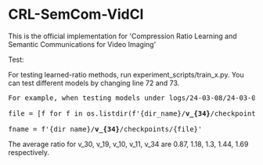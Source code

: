 # CRL-SemCom-VidCI
This is the official implementation for 'Compression Ratio Learning and Semantic Communications for Video Imaging'  

Test:

For testing learned-ratio methods, run experiment_scripts/train_x.py. 
You can test different models by changing line 72 and 73. 
<pre>
For example, when testing models under logs/24-03-08/24-03-08-MST/MST_adaptive/<b>v_34</b>/checkpoints/<b>model_epoch_0006.pth</b>, line 72/73 are,

file = [f for f in os.listdir(f'{dir_name}/<b>v_{34}</b>/checkpoints') if '<b>model_epoch_0006.pth</b>' in f][0] 

fname = f'{dir_name}/<b>v_{34}</b>/checkpoints/{file}'
</pre>

The average ratio for v_30, v_19, v_10, v_11, v_34 are 0.87, 1.18,  1.3,  1.44,  1.69 respectively.



